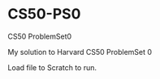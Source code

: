 # CS50-PS0
 CS50 ProblemSet0

My solution to Harvard CS50 ProblemSet 0

Load file to Scratch to run.  
